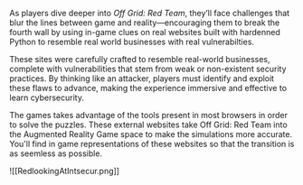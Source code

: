 As players dive deeper into _Off Grid: Red Team_, they’ll face challenges that blur the lines between game and reality—encouraging them to break the fourth wall by using in-game clues on real websites built with hardenned Python to resemble real world businesses with real vulnerabilties.

These sites were carefully crafted to resemble real-world businesses, complete with vulnerabilities that stem from weak or non-existent security practices. By thinking like an attacker, players must identify and exploit these flaws to advance, making the experience immersive and effective to learn cybersecurity.

The games takes advantage of the tools present in most browsers in order to solve the puzzles. These external websites take Off Grid: Red Team into the Augmented Reality Game space to make the simulations more accurate. You'll find in game representations of these websites so that the transition is as seemless as possible.

![[RedlookingAtIntsecur.png]]
